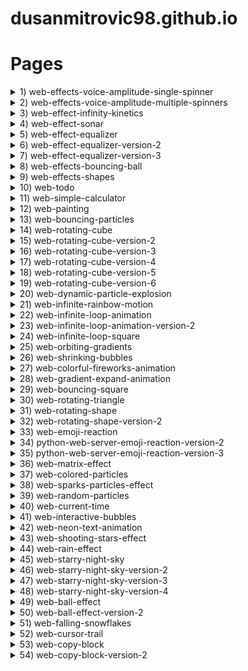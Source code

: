 # dusanmitrovic98.github.io

# Pages

<!--

<details>
<summary>grey-flow</summary>
[link](https://dusanmitrovic98.github.io/grey-flow)
-->
<!-- Description of the grey-flow project. -->
<!--
</details>

-->

<details>

<summary>1) web-effects-voice-amplitude-single-spinner</summary>
  
  [link](https://dusanmitrovic98.github.io/web-effects-voice-amplitude-single-spinner)
  
<!-- Description of the web-effects-voice-amplitude-single-spinner project. -->

</details>

<details>
  
<summary>2) web-effects-voice-amplitude-multiple-spinners</summary>
  
  [link](https://dusanmitrovic98.github.io/web-effects-voice-amplitude-multiple-spinners)
  
<!-- Description of the web-effects-voice-amplitude-multiple-spinners project. -->
  
</details>

<details>
  
<summary>3) web-effect-infinity-kinetics</summary>
  
  [link](https://dusanmitrovic98.github.io/web-effect-infinity-kinetics) 
  
<!-- Description of the web-effects-voice-amplitude-multiple-spinners project. -->
  
</details>

<details>
<summary>4) web-effect-sonar</summary>

[link](https://dusanmitrovic98.github.io/web-effect-sonar)

<!-- Description of the web-effect-sonar project. -->

</details>

<details>
<summary>5) web-effect-equalizer</summary>

[link](https://dusanmitrovic98.github.io/web-effect-equalizer)

<!-- Description of the web-effect-equalizer project. -->

</details>

<details>
<summary>6) web-effect-equalizer-version-2</summary>

[link](https://dusanmitrovic98.github.io/web-effect-equalizer-version-2)

<!-- Description of the web-effect-equalizer-version-2 project. -->

</details>

<details>
  
<summary>7) web-effect-equalizer-version-3</summary>

[link](https://dusanmitrovic98.github.io/web-effect-equalizer-version-3)

<!-- Description of the web-effect-equalizer-version-3 project. -->

</details>

<details>
  
<summary>8) web-effects-bouncing-ball</summary>

[link](https://dusanmitrovic98.github.io/web-effects-bouncing-ball)

<!-- Description of the web-effects-bouncing-ball project. -->

</details>

<details>
  
<summary>9) web-effects-shapes</summary>

[link](https://dusanmitrovic98.github.io/web-effects-shapes)

<!-- Description of the web-effects-shapes project. -->

</details>

<details>
  
<summary>10) web-todo</summary>

[link](https://dusanmitrovic98.github.io/web-todo)

<!-- Description of the web-todo project. -->

</details>

<details>
  
<summary>11) web-simple-calculator</summary>

[link](https://dusanmitrovic98.github.io/web-simple-calculator)

<!-- Description of the web-simple-calculator project. -->

</details>

<details>
  
<summary>12) web-painting</summary>

[link](https://dusanmitrovic98.github.io/web-painting)

<!-- Description of the web-spainting project. -->

</details>

<details>
  
<summary>13) web-bouncing-particles</summary>

[link](https://dusanmitrovic98.github.io/web-bouncing-particles)

<!-- Description of the web-bouncing-particles project. -->

</details>

<details>
  
<summary>14) web-rotating-cube</summary>

[link](https://dusanmitrovic98.github.io/web-rotating-cube)

<!-- Description of the web-rotating-cube project. -->

</details>

<details>
  
<summary>15) web-rotating-cube-version-2</summary>

[link](https://dusanmitrovic98.github.io/web-rotating-cube-version-2)

<!-- Description of the web-rotating-cube-version-2 project. -->

</details>

<details>
  
<summary>16) web-rotating-cube-version-3</summary>

[link](https://dusanmitrovic98.github.io/web-rotating-cube-version-3)

<!-- Description of the web-rotating-cube-version-3 project. -->

</details>

<details>
  
<summary>17) web-rotating-cube-version-4</summary>

[link](https://dusanmitrovic98.github.io/web-rotating-cube-version-4)

<!-- Description of the web-rotating-cube-version-4 project. -->

</details>

<details>
  
<summary>18) web-rotating-cube-version-5</summary>

[link](https://dusanmitrovic98.github.io/web-rotating-cube-version-5)

<!-- Description of the web-rotating-cube-version-5 project. -->

</details>

<details>
  
<summary>19) web-rotating-cube-version-6</summary>

[link](https://dusanmitrovic98.github.io/web-rotating-cube-version-6)

<!-- Description of the web-rotating-cube-version-6 project. -->

</details>

<details>
  
<summary>20) web-dynamic-particle-explosion</summary>

[link](https://dusanmitrovic98.github.io/web-dynamic-particle-explosion)

<!-- Description of the web-dynamic-particle-explosion project. -->

</details>

<details>
  
<summary>21) web-infinite-rainbow-motion</summary>

[link](https://dusanmitrovic98.github.io/web-infinite-rainbow-motion)

<!-- Description of the web-infinite-rainbow-motion project. -->

</details>

<details>
  
<summary>22) web-infinite-loop-animation</summary>

[link](https://dusanmitrovic98.github.io/web-infinite-loop-animation)

<!-- Description of the web-infinite-loop-animation project. -->

</details>

<details>
  
<summary>23) web-infinite-loop-animation-version-2</summary>

[link](https://dusanmitrovic98.github.io/web-infinite-loop-animation-version-2)

<!-- Description of the web-infinite-loop-animation-version-2 project. -->

</details>

<details>
  
<summary>24) web-infinite-loop-square</summary>

[link](https://dusanmitrovic98.github.io/web-infinite-loop-square)

<!-- Description of the web-infinite-loop-square project. -->

</details>

<details>
  
<summary>25) web-orbiting-gradients</summary>

[link](https://dusanmitrovic98.github.io/web-orbiting-gradients)

<!-- Description of the web-orbiting-gradients project. -->

</details>

<details>
  
<summary>26) web-shrinking-bubbles</summary>

[link](https://dusanmitrovic98.github.io/web-shrinking-bubbles)

<!-- Description of the web-shrinking-bubbles project. -->

</details>

<details>
  
<summary>27) web-colorful-fireworks-animation</summary>

[link](https://dusanmitrovic98.github.io/web-colorful-fireworks-animation)

<!-- Description of the web-colorful-fireworks-animation project. -->

</details>

<details>
  
<summary>28) web-gradient-expand-animation</summary>

[link](https://dusanmitrovic98.github.io/web-gradient-expand-animation)

<!-- Description of the web-gradient-expand-animation project. -->

</details>

<details>
  
<summary>29) web-bouncing-square</summary>

[link](https://dusanmitrovic98.github.io/web-bouncing-square)

<!-- Description of the web-bouncing-square project. -->

</details>

<details>
  
<summary>30) web-rotating-triangle</summary>

[link](https://dusanmitrovic98.github.io/web-rotating-triangle)

<!-- Description of the web-rotating-triangle project. -->

</details>

<details>
  
<summary>31) web-rotating-shape</summary>

[link](https://dusanmitrovic98.github.io/web-rotating-shape)

<!-- Description of the web-rotating-shape project. -->

</details>

<details>
  
<summary>32) web-rotating-shape-version-2</summary>

[link](https://dusanmitrovic98.github.io/web-rotating-shape-version-2)

<!-- Description of the web-rotating-shape-version-2 project. -->

</details>

<details>
  
<summary>33) web-emoji-reaction</summary>

[link](https://dusanmitrovic98.github.io/web-emoji-reaction)

<!-- Description of the web-emoji-reaction project. -->

</details>

<details>
  
<summary>34) python-web-server-emoji-reaction-version-2</summary>

[link](https://dusanmitrovic98.github.io/python-web-server-emoji-reaction-version-2)

<!-- Description of the python-web-server-emoji-reaction-version-2 project. -->

</details>

<details>
  
<summary>35) python-web-server-emoji-reaction-version-3</summary>

[link](https://dusanmitrovic98.github.io/python-web-server-emoji-reaction-version-3)

<!-- Description of the python-web-server-emoji-reaction-version-3 project. -->

</details>

<details>
  
<summary>36) web-matrix-effect</summary>

[link](https://dusanmitrovic98.github.io/web-matrix-effect)

<!-- Description of the web-matrix-effect project. -->

</details>

<details>
  
<summary>37) web-colored-particles</summary>

[link](https://dusanmitrovic98.github.io/web-colored-particles)

<!-- Description of the web-colored-particles project. -->

</details>

<details>
  
<summary>38) web-sparks-particles-effect</summary>

[link](https://dusanmitrovic98.github.io/web-sparks-particles-effect)

<!-- Description of the web-sparks-particles-effect project. -->

</details>

<details>
  
<summary>39) web-random-particles</summary>

[link](https://dusanmitrovic98.github.io/web-random-particles)

<!-- Description of the web-random-particles project. -->

</details>

<details>
  
<summary>40) web-current-time</summary>

[link](https://dusanmitrovic98.github.io/web-current-time)

<!-- Description of the web-current-time project. -->

</details>

<details>

<summary>41) web-interactive-bubbles</summary>

[link](https://dusanmitrovic98.github.io/web-interactive-bubbles)

<!-- Description of the web-interactive-bubbles project. -->

</details>

<details>

<summary>42) web-neon-text-animation</summary>

[link](https://dusanmitrovic98.github.io/web-neon-text-animation)

<!-- Description of the web-neon-text-animation project. -->

</details>

<details>

<summary>43) web-shooting-stars-effect</summary>

[link](https://dusanmitrovic98.github.io/web-shooting-stars-effect)

<!-- Description of the web-shooting-stars-effect project. -->

</details>

<details>

<summary>44) web-rain-effect</summary>

[link](https://dusanmitrovic98.github.io/web-rain-effect)

<!-- Description of the web-rain-effect project. -->

</details>

<details>

<summary>45) web-starry-night-sky</summary>

[link](https://dusanmitrovic98.github.io/web-starry-night-sky)

<!-- Description of the web-starry-night-sky project. -->

</details>

<details>

<summary>46) web-starry-night-sky-version-2</summary>

[link](https://dusanmitrovic98.github.io/web-starry-night-sky-version-2)

<!-- Description of the web-starry-night-sky-version-2 project. -->

</details>

<details>

<summary>47) web-starry-night-sky-version-3</summary>

[link](https://dusanmitrovic98.github.io/web-starry-night-sky-version-3)

<!-- Description of the web-starry-night-sky-version-3 project. -->

</details>

<details>

<summary>48) web-starry-night-sky-version-4</summary>

[link](https://dusanmitrovic98.github.io/web-starry-night-sky-version-4)

<!-- Description of the web-starry-night-sky-version-4 project. -->

</details>

<details>

<summary>49) web-ball-effect</summary>

[link](https://dusanmitrovic98.github.io/web-ball-effect)

<!-- Description of the web-ball-effect project. -->

</details>

<details>

<summary>50) web-ball-effect-version-2</summary>

[link](https://dusanmitrovic98.github.io/web-ball-effect-version-2)

<!-- Description of the web-ball-effect-version-2 project. -->

</details>

<details>

<summary>51) web-falling-snowflakes</summary>

[link](https://dusanmitrovic98.github.io/web-falling-snowflakes)

<!-- Description of the web-falling-snowflakes project. -->

</details>

<details>

<summary>52) web-cursor-trail</summary>

[link](https://dusanmitrovic98.github.io/web-cursor-trail)

<!-- Description of the web-cursor-trail project. -->

</details>

<details>

<summary>53) web-copy-block</summary>

[link](https://dusanmitrovic98.github.io/web-copy-block)

<!-- Description of the web-copy-block project. -->

</details>

<details>

<summary>54) web-copy-block-version-2</summary>

[link](https://dusanmitrovic98.github.io/web-copy-block-version-2)

<!-- Description of the web-copy-block-version-2 project. -->

</details>

